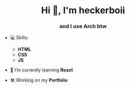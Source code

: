 <h1 align="center">Hi 👋, I'm heckerboii</h1>
<h3 align="center">and I use Arch btw</h3>

- 💻 Skills:
  - **HTML**
  - **CSS**
  - **JS**

- 🌱 I’m currently learning **React**
- 🛠️ Working on my **Portfolio**
